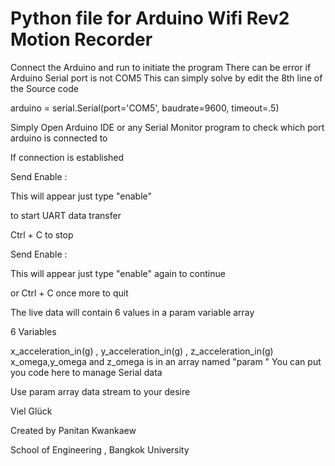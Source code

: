 # Python file for Arduino Wifi Rev2 Motion Recorder 

Connect the Arduino and run to initiate the program 
There can be error if Arduino Serial port is not COM5 
This can simply solve by edit the 8th line of the Source code 

arduino = serial.Serial(port='COM5', baudrate=9600, timeout=.5)

Simply Open Arduino IDE or any Serial Monitor program to check which port arduino is connected to 

If connection is established 

Send Enable : 

This will appear just type "enable"

to start UART data transfer 

Ctrl + C to stop

Send Enable : 

This will appear just type "enable" again to continue 

or Ctrl + C once more to quit 

The live data will contain 6 values in a param variable array

6 Variables 

x_acceleration_in(g) , y_acceleration_in(g) , z_acceleration_in(g)
x_omega,y_omega and z_omega is in an array named "param " You can put you code here to manage Serial data

Use param array data stream to your desire 

Viel Glück

Created by Panitan Kwankaew 

School of Engineering , Bangkok University 

